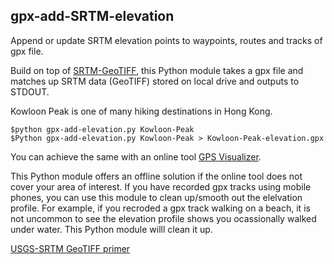 ## gpx-add-SRTM-elevation
Append or update SRTM elevation points to waypoints, routes and tracks of gpx file.

Build on top of [SRTM-GeoTIFF](https://github.com/nicholas-fong/SRTM-GeoTIFF), this Python module takes a gpx file and matches up SRTM data (GeoTIFF) stored on local drive and outputs to STDOUT.

Kowloon Peak is one of many hiking destinations in Hong Kong.
```
$python gpx-add-elevation.py Kowloon-Peak
$Python gpx-add-elevation.py Kowloon-Peak > Kowloon-Peak-elevation.gpx
```

You can achieve the same with an online tool [GPS Visualizer](https://www.gpsvisualizer.com/).

This Python module offers an offline solution if the online tool does not cover your area of interest. If you have recorded gpx tracks using mobile phones, you can use this module to clean up/smooth out the elelvation profile. For example, if you recroded a gpx track walking on a beach, it is not uncommon to see the elevation profile shows you ocassionally walked under water. This Python module willl clean it up.

[USGS-SRTM GeoTIFF primer](https://github.com/nicholas-fong/SRTM-GeoTIFF/blob/main/EarthExplorer-howto.md)
